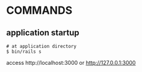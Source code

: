 # COMMANDS

## application startup

```terminal
# at application directory 
$ bin/rails s
```
access http://localhost:3000 or http://127.0.0.1:3000
